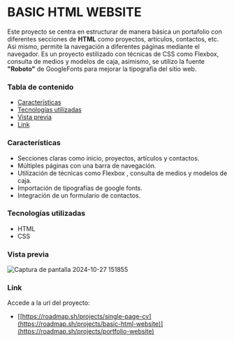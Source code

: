 # BASIC HTML WEBSITE

Este proyecto se centra en estructurar de manera básica un portafolio con diferentes secciones de **HTML** como proyectos, artículos, contactos, etc. Asi mismo, permite la navegación a diferentes páginas mediante el navegador. Es un proyecto estilizado con técnicas de CSS como Flexbox, consulta de medios y modelos de caja, asimismo, se utilizo la fuente **"Roboto"** de GoogleFonts para mejorar la tipografía del sitio web.

### Tabla de contenido

- [Características](#Caracteristicas)
- [Tecnologías utilizadas](#Tecnologias-utilizadas)
- [Vista previa](#Vista-previa)
- [Link](#Link)

### Características

- Secciones claras como inicio, proyectos, artículos y contactos.
- Múltiples páginas con una barra de navegación.
- Utilización de técnicas como Flexbox , consulta de medios y modelos de caja.
- Importación de tipografías de google fonts.
- Integración de un formulario de contactos.

### Tecnologías utilizadas

- HTML
- CSS

### Vista previa

![Captura de pantalla 2024-10-27 151855](https://github.com/user-attachments/assets/a3a4c7d9-f0e8-4a47-9718-e298d5391977)

### Link

Accede a la url del proyecto:

- [[https://roadmap.sh/projects/single-page-cv](https://roadmap.sh/projects/basic-html-website)](https://roadmap.sh/projects/portfolio-website)
